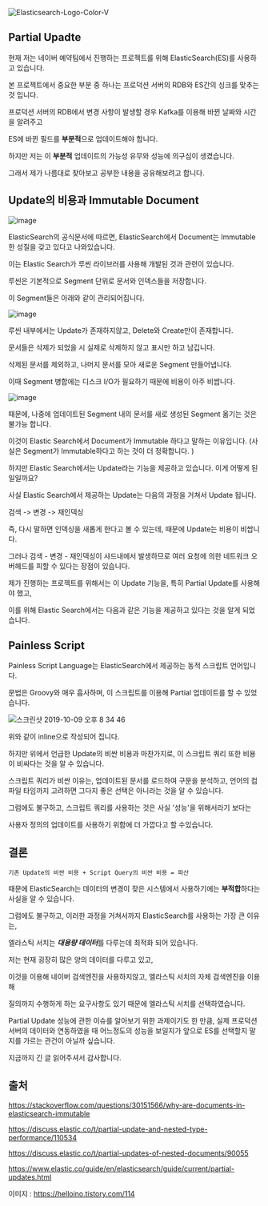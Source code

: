 
![Elasticsearch-Logo-Color-V](https://media.oss.navercorp.com/user/15442/files/7a26be00-eacf-11e9-9274-eb02bbd63703)

## Partial Upadte

현재 저는 네이버 예약팀에서 진행하는 프로젝트를 위해 ElasticSearch(ES)를 사용하고 있습니다.

본 프로젝트에서 중요한 부분 중 하나는 프로덕션 서버의 RDB와 ES간의 싱크를 맞추는 것 입니다.

프로덕션 서버의 RDB에서 변경 사항이 발생할 경우 Kafka를 이용해 바뀐 날짜와 시간을 알려주고

ES에 바뀐 필드를 **부분적**으로 업데이트해야 합니다.

하지만 저는 이 **부분적** 업데이트의 가능성 유무와 성능에 의구심이 생겼습니다.

그래서 제가 나름대로 찾아보고 공부한 내용을 공유해보려고 합니다.


## Update의 비용과 Immutable Document

![image](https://media.oss.navercorp.com/user/15442/files/9840ee00-ead0-11e9-9aa6-748d37e389db)

ElasticSearch의 공식문서에 따르면, ElasticSearch에서 Document는 Immutable한 성질을 갖고 있다고 나와있습니다.

이는 Elastic Search가 루씬 라이브러를 사용해 개발된 것과 관련이 있습니다.

루씬은 기본적으로 Segment 단위로 문서와 인덱스들을 저장합니다.

이 Segment들은 아래와 같이 관리되어집니다.

![image](https://media.oss.navercorp.com/user/15442/files/4305dc00-ead2-11e9-8cbe-1fa2116ab550)

루씬 내부에서는 Update가 존재하지않고, Delete와 Create만이 존재합니다.

문서들은 삭제가 되었을 시 실제로 삭제하지 않고 표시만 하고 남깁니다.

삭제된 문서를 제외하고, 나머지 문서를 모아 새로운 Segment 만들어냅니다.

이때 Segment 병합에는 디스크 I/O가 필요하기 때문에 비용이 아주 비쌉니다.

![image](https://media.oss.navercorp.com/user/15442/files/4f8b3400-ead4-11e9-9be8-84000dfff3e5)


때문에, 나중에 업데이트된 Segment 내의 문서를 새로 생성된 Segment 옮기는 것은 불가능 합니다.

이것이 Elastic Search에서 Document가 Immutable 하다고 말하는 이유입니다. (사실은 Segment가 Immutable하다고 하는 것이 더 정확합니다. )

하지만 Elastic Search에서는 Update라는 기능을 제공하고 있습니다. 이게 어떻게 된 일일까요?

사실 Elastic Search에서 제공하는 Update는 다음의 과정을 거쳐서 Update 됩니다.

검색 -> 변경 -> 재인덱싱

즉, 다시 말하면 인덱싱을 새롭게 한다고 볼 수 있는데, 때문에 Update는 비용이 비쌉니다.

그러나 검색 - 변경 - 재인덱싱이 샤드내에서 발생하므로 여러 요청에 의한 네트워크 오버헤드를 피할 수 있다는 장점이 있습니다.

제가 진행하는 프로젝트를 위해서는 이 Update 기능을, 특히 Partial Update를 사용해야 했고,

이를 위해 Elastic Search에서는 다음과 같은 기능을 제공하고 있다는 것을 알게 되었습니다.

## Painless Script

Painless Script Language는 ElasticSearch에서 제공하는 동적 스크립트 언어입니다.

문법은 Groovy와 매우 흡사하며, 이 스크립트를 이용해 Partial 업데이트를 할 수 있었습니다.

![스크린샷 2019-10-09 오후 8 34 46](https://media.oss.navercorp.com/user/15442/files/413d1800-ead4-11e9-9cb0-f0d911510ce9)

위와 같이 inline으로 작성되어 집니다.

하지만 위에서 언급한 Update의 비싼 비용과 마찬가지로, 이 스크립트 쿼리 또한 비용이 비싸다는 것을 알 수 있습니다.

스크립트 쿼리가 비싼 이유는, 업데이트된 문서를 로드하여 구문을 분석하고, 언어의 컴파일 타임까지 고려하면
그다지 좋은 선택은 아니라는 것을 알 수 있습니다.

그럼에도 불구하고, 스크립트 쿼리를 사용하는 것은 사실 '성능'을 위해서라기 보다는 

사용자 정의의 업데이트를 사용하기 위함에 더 가깝다고 할 수있습니다.

## 결론

```기존 Update의 비싼 비용 + Script Query의 비싼 비용 = 파산```


때문에 ElasticSearch는 데이터의 변경이 잦은 시스템에서 사용하기에는 **부적합**하다는 사실을 알 수 있습니다.

그럼에도 불구하고, 이러한 과정을 거쳐서까지 ElasticSearch를 사용하는 가장 큰 이유는,

엘라스틱 서치는 ***대용량 데이터***를 다루는데 최적화 되어 있습니다.

저는 현재 굉장히 많은 양의 데이터를 다루고 있고,

이것을 이용해 네이버 검색엔진을 사용하지않고, 엘라스틱 서치의 자체 검색엔진을 이용해

질의까지 수행하게 하는 요구사항도 있기 때문에 엘라스틱 서치를 선택하였습니다.

Partial Update 성능에 관한 이슈를 알아보기 위한 과제이기도 한 만큼, 실제 프로덕션 서버의 데이터와 연동하였을 때 어느정도의 성능을 보일지가 앞으로 ES를 선택할지 말지를 가르는 관건이 아닐까 싶습니다.

지금까지 긴 글 읽어주셔서 감사합니다.

## 출처

https://stackoverflow.com/questions/30151566/why-are-documents-in-elasticsearch-immutable

https://discuss.elastic.co/t/partial-update-and-nested-type-performance/110534

https://discuss.elastic.co/t/partial-updates-of-nested-documents/90055

https://www.elastic.co/guide/en/elasticsearch/guide/current/partial-updates.html

이미지 : https://helloino.tistory.com/114
